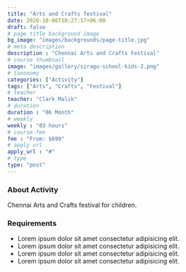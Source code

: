 ```yaml
---
title: "Arts and Crafts festival"
date: 2020-10-06T10:27:17+06:00
draft: false
# page title background image
bg_image: "images/backgrounds/page-title.jpg"
# meta description
description : "Chennai Arts and Crafts Festival"
# course thumbnail
image: "images/gallery/siragu-school-kids-2.png"
# taxonomy
categories: ["Activity"]
tags: ["Arts", "Crafts", "Festival"]
# teacher
teacher: "Clark Malik"
# duration
duration : "06 Month"
# weekly
weekly : "03 hours"
# course fee
fee : "From: $699"
# apply url
apply_url : "#"
# type
type: "post"
---
```



### About Activity

Chennai Arts and Crafts festival for children.

### Requirements



* Lorem ipsum dolor sit amet consectetur adipisicing elit.
* Lorem ipsum dolor sit amet consectetur adipisicing elit.
* Lorem ipsum dolor sit amet consectetur adipisicing elit.
* Lorem ipsum dolor sit amet consectetur adipisicing elit.

